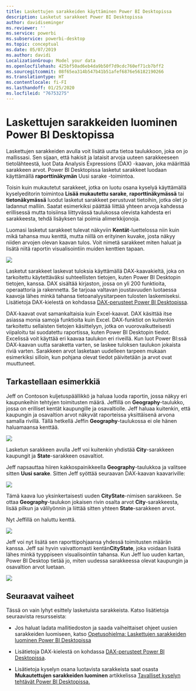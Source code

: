 ```yaml
---
title: Laskettujen sarakkeiden käyttäminen Power BI Desktopissa
description: Lasketut sarakkeet Power BI Desktopissa
author: davidiseminger
ms.reviewer: ''
ms.service: powerbi
ms.subservice: powerbi-desktop
ms.topic: conceptual
ms.date: 05/07/2019
ms.author: davidi
LocalizationGroup: Model your data
ms.openlocfilehash: 425bf50ad6eb4da9b50f7d9cdc760ef71cb7bff2
ms.sourcegitcommit: 08f65ea314b547b41b51afef6876e56182190266
ms.translationtype: HT
ms.contentlocale: fi-FI
ms.lasthandoff: 01/25/2020
ms.locfileid: "76753275"
---
```

# <a name="create-calculated-columns-in-power-bi-desktop"></a>Laskettujen sarakkeiden luominen Power BI Desktopissa
Laskettujen sarakkeiden avulla voit lisätä uutta tietoa taulukkoon, joka on jo mallissasi. Sen sijaan, että hakisit ja lataisit arvoja uuteen sarakkeeseen tietolähteestä, luot Data Analysis Expressions (DAX) -kaavan, joka määrittää sarakkeen arvot. Power BI Desktopissa lasketut sarakkeet luodaan käyttämällä **raporttinäkymän** Uusi sarake -toimintoa.

Toisin kuin mukautetut sarakkeet, jotka on luotu osana kyselyä käyttämällä kyselyeditorin toimintoa **Lisää mukautettu sarake**, **raporttinäkymässä** tai **tietonäkymässä** luodut lasketut sarakkeet perustuvat tietoihin, jotka olet jo ladannut malliin. Saatat esimerkiksi päättää liittää yhteen arvoja kahdessa erillisessä mutta toisiinsa liittyvässä taulukossa olevista kahdesta eri sarakkeesta, tehdä lisäyksen tai poimia alimerkkijonoja.

Luomasi lasketut sarakkeet tulevat näkyviin **Kentät**-luettelossa niin kuin mikä tahansa muu kenttä, mutta niillä on erityinen kuvake, josta näkyy niiden arvojen olevan kaavan tulos. Voit nimetä sarakkeet miten haluat ja lisätä niitä raportin visualisointiin muiden kenttien tapaan.

![](media/desktop-calculated-columns/calccolinpbid_fields.png)

Lasketut sarakkeet laskevat tuloksia käyttämällä DAX-kaavakieltä, joka on tarkoitettu käytettäväksi suhteellisten tietojen, kuten Power BI Desktopin tietojen, kanssa. DAX sisältää kirjaston, jossa on yli 200 funktioita, operaattoria ja rakennetta. Se tarjoaa valtavan joustavuuden luotaessa kaavoja lähes minkä tahansa tietoanalyysitarpeen tulosten laskemiseksi. Lisätietoja DAX-kielestä on kohdassa [DAX-perusteet Power BI Desktopissa](desktop-quickstart-learn-dax-basics.md).

DAX-kaavat ovat samankaltaisia kuin Excel-kaavat. DAX käsittää itse asiassa monia samoja funktioita kuin Excel. DAX-funktiot on kuitenkin tarkoitettu sellaisten tietojen käsittelyyn, jotka on vuorovaikutteisesti viipaloitu tai suodatettu raportissa, kuten Power BI Desktopin tiedot. Excelissä voit käyttää eri kaavaa taulukon eri riveillä. Kun luot Power BI:ssä DAX-kaavan uutta saraketta varten, se laskee tuloksen taulukon jokaista riviä varten. Sarakkeen arvot lasketaan uudelleen tarpeen mukaan esimerkiksi silloin, kun pohjana olevat tiedot päivitetään ja arvot ovat muuttuneet.

## <a name="lets-look-at-an-example"></a>Tarkastellaan esimerkkiä
Jeff on Contoson kuljetuspäällikkö ja haluaa luoda raportin, jossa näkyy eri kaupunkeihin tehtyjen toimitusten määrä. Jeffillä on **Geography**-taulukko, jossa on erilliset kentät kaupungille ja osavaltiolle. Jeff haluaa kuitenkin, että kaupungin ja osavaltion arvot näkyvät raporteissa yksittäisenä arvona samalla rivillä. Tällä hetkellä Jeffin **Geography**-taulukossa ei ole hänen haluamaansa kenttää.

![](media/desktop-calculated-columns/calccolinpbid_cityandstatefields.png)

Lasketun sarakkeen avulla Jeff voi kuitenkin yhdistää **City**-sarakkeen kaupungit ja **State**-sarakkeen osavaltiot.

Jeff napsauttaa hiiren kakkospainikkeella **Geography**-taulukkoa ja valitsee sitten **Uusi sarake**. Sitten Jeff syöttää seuraavan DAX-kaavan kaavariville:

![](media/desktop-calculated-columns/calccolinpbid_formula.png)

Tämä kaava luo yksinkertaisesti uuden **CityState**-nimisen sarakkeen. Se ottaa **Geography**-taulukon jokaisen rivin osalta arvot **City**-sarakkeesta, lisää pilkun ja välilyönnin ja liittää sitten yhteen **State**-sarakkeen arvot.

Nyt Jeffillä on haluttu kenttä.

![](media/desktop-calculated-columns/calccolinpbid_citystatefield.png)

Jeff voi nyt lisätä sen raporttipohjaansa yhdessä toimitusten määrän kanssa. Jeff sai hyvin vaivattomasti kentän**CityState**, joka voidaan lisätä lähes minkä tyyppiseen visualisointiin tahansa. Kun Jeff luo uuden kartan, Power BI Desktop tietää jo, miten uudessa sarakkeessa olevat kaupungin ja osavaltion arvot luetaan.

![](media/desktop-calculated-columns/calccolinpbid_citystatemap.png)

## <a name="next-steps"></a>Seuraavat vaiheet
Tässä on vain lyhyt esittely lasketuista sarakkeista. Katso lisätietoja seuraavista resursseista:

* Jos haluat ladata mallitiedoston ja saada vaiheittaiset ohjeet uusien sarakkeiden luomiseen, katso [Opetusohjelma: Laskettujen sarakkeiden luominen Power BI Desktopissa](desktop-tutorial-create-calculated-columns.md)

* Lisätietoja DAX-kielestä on kohdassa [DAX-perusteet Power BI Desktopissa](desktop-quickstart-learn-dax-basics.md).

* Lisätietoja kyselyn osana luotavista sarakkeista saat osasta **Mukautettujen sarakkeiden luominen** artikkelissa [Tavalliset kyselyn tehtävät Power BI Desktopissa.](desktop-common-query-tasks.md)  

